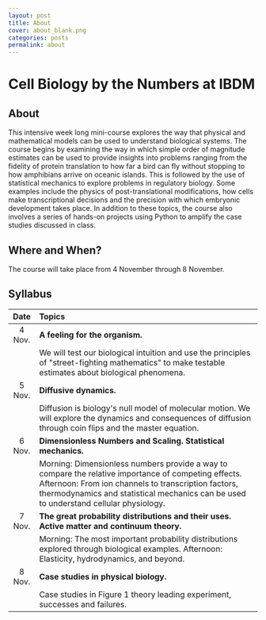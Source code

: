 ```yaml
---
layout: post
title: About
cover: about_blank.png
categories: posts
permalink: about
---
```

# Cell Biology by the Numbers at IBDM

## About

This intensive week long mini-course explores the way that physical and
mathematical models can be used to understand biological systems. The course
begins by examining the way in which simple order of magnitude estimates can be
used to provide insights into problems ranging from the fidelity of protein
translation to how far a bird can fly without stopping to how amphibians arrive
on oceanic islands. This is followed by the use of statistical mechanics to
explore problems in regulatory biology. Some examples include the physics of
post-translational modifications, how cells make transcriptional decisions and
the precision with which embryonic development takes place. In addition to these topics, the course also involves a series of hands-on projects using Python to amplify the case studies discussed in class.


## Where and When? 

The course will take place from 4 November through 8
November. 

## Syllabus

| Date | Topics | 
| :--: | :--|
| 4 Nov. | **A feeling for the organism.**|
| | We will test our biological intuition and use the principles of "street-fighting mathematics" to make testable estimates about biological phenomena.|
| 5 Nov. | **Diffusive dynamics.**|
| | Diffusion is biology's null model of molecular motion. We will explore the dynamics and consequences of diffusion through coin flips and the master equation. |
| 6 Nov. | **Dimensionless Numbers and Scaling. Statistical mechanics.**|
| | Morning: Dimensionless numbers provide a way to compare the relative importance of competing effects. Afternoon: From ion channels to transcription factors, thermodynamics and statistical mechanics can be used to understand cellular physiology.|
| 7 Nov. | **The great probability distributions and their uses. Active matter and continuum theory.**| 
|| Morning: The most important probability distributions explored through biological examples. Afternoon: Elasticity, hydrodynamics, and beyond.|
| 8 Nov. | **Case studies in physical biology.**|
| | Case studies in Figure 1 theory leading experiment, successes and failures.|

<!-- ## Survey  
Thanks to all of you for taking the course! We ask that you kindly fill out this survey so we can continue to improve the course. 

* [CENTURI Workshop Course Survey](https://docs.google.com/forms/d/e/1FAIpQLSc77JtTd0nEH5vgmg0jhuIKsfJa2dSvw3BkmCT7LxHfQwyy2w/viewform?vc=0&c=0&w=1) -->